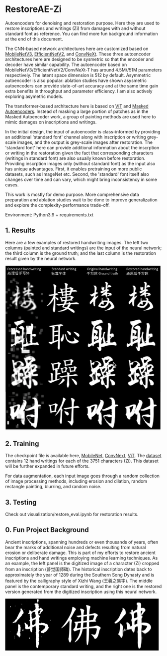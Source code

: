# RestoreAE-Zi

Autoencoders for denoising and restoration purpose. Here they are used to restore inscriptions and writings (Zi) from damages with and without standard font as reference. You can find more fun background information at the end of this document.

The CNN-based network architectures here are customized based on [MobileNetV3](https://arxiv.org/abs/1905.02244), [EfficientNetV2](https://arxiv.org/abs/2104.00298), and [ConvNeXt](https://arxiv.org/abs/2201.03545). These three autoencoder architectures here are designed to be sysmetric so that the encoder and decoder have similar capability. The autoencoder based on MobileNetV3/EfficientNetV2/ConvNeXt-T has around 4.5M//51M parameters respectively. The latent space dimension is 512 by default. Asymmetric autoencoder is also popular: ablation studies have shown asysmetric autoencoders can provide state-of-art accuracy and at the same time gain extra benefits in throughput and parameter efficiency. I am also actively exploring asymetric models.

The transformer-based architecture here is based on [ViT](https://arxiv.org/abs/2010.11929) and [Masked Autoencoders](https://arxiv.org/abs/2111.06377). Instead of masking a large portion of patches as in the Masked Autoencoder work, a group of painting methods are used here to mimic damages on inscriptions and writings.

In the initial design, the input of autoencoder is class-informed by providing an additional 'standard font' channel along with inscription or writing grey-scale images, and the output is grey-scale images after restoration. The 'standard font' here can provide additional information about the inscrption or writing in the restoration given the fact that corresponding characters (writings in standard font) are also usually known before restoration. Providing inscrption images only (without standard font) as the input also has unique advantages. First, it enables pretraining on more public datasets, such as ImageNet etc. Second, the 'standard' font itself also changes over time and can vary, which might bring inconsistency in some cases.

This work is mostly for demo purpose. More comprehensive data preparation and ablation studies wait to be done to improve generalization and explore the complexity-performance trade-off. 

Environment: Python3.9 + requirements.txt 

## 1. Results

Here are a few examples of restored handwriting images. The left two columns (painted and standard writings) are the input of the neural network; the third column is the ground truth; and the last column is the restoration result given by the neural network. 

<img src="./example-images/summarizedRestore.png" alt="drawing" width="500"/>

## 2. Training

The checkpoint file is available here, [MobileNet](), [ConvNext](https://drive.google.com/file/d/1m8e-eeI0zy6sOcmC2_Z1ooOk1Wlz6gwu/view?usp=sharing), [ViT](). The [dataset](https://drive.google.com/file/d/15_tXRqRtOpTFuoFpXNOtbrBWic0IqzRg/view?usp=sharing) contains 12 hand writings for each of the 3751 characters (Zi). This dataset will be further expanded in future efforts.

For data augmentation, each input image goes through a random collection of image processing methods, including erosion and dilation, random rectangle painting, blurring, and random noise. 
  

## 3. Testing

Check out visualization/restore_eval.ipynb for restoration results.


## 0. Fun Project Background
Ancient inscriptions, spanning hundreds or even thousands of years, often bear the marks of additional noise and defects resulting from natural erosion or deliberate damage. This is part of my efforts to restore ancient inscriptions and hand writings employing machine learning techniques. As an example, the left panel is the digitized image of a character (Zi) cropped from an inscription (普觉国师碑). The historical inscription dates back to approximately the year of 1289 during the Southern Song Dynasty and is featured by the calligraphy style of Xizhi Wang (王羲之集字). The middle panel is the contemporary standard writing, and the right one is the restored version generated from the digitized inscription using this neural network.

![Example Xizhi's handwriting](./example-images/xizhi-example.png)
